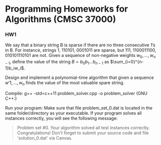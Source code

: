 <script type="text/javascript" src="http://cdn.mathjax.org/mathjax/latest/MathJax.js?config=default"></script>

# Programming Homeworks for Algorithms (CMSC 37000) #

### HW1 ###

We say that a binary string B is sparse if there are no three consecutive 1’s in B. For instance, strings 1, 110101, 0001011 are sparse, but 111, 1100011100, 010101110101 are not. Given a sequence of non-negative weights $w_0, ..., w_{n−1}$, define the value of the string $B = b_0b_1...b_{n−1}$ as $\sum_{i=0}^{n-1}b_iw_i$.

Design and implement a polynomial-time algorithm that given a sequence $w'1,...,w_n$ finds the value of the most valuable spare string.

Compile: g++ -std=c++11 problem_solver.cpp -o problem_solver (GNU C++:)

Run your program: Make sure that file problem_set_0.dat is located in the same folder/directory as your executable. If your program solves all instances correctly, you will see the following message:
    
> Problem set #0. Your algorithm solved all test instances correctly. Congratulations!
    Don't forget to submit your source code and file 'solution_0.dat' via Canvas. 
